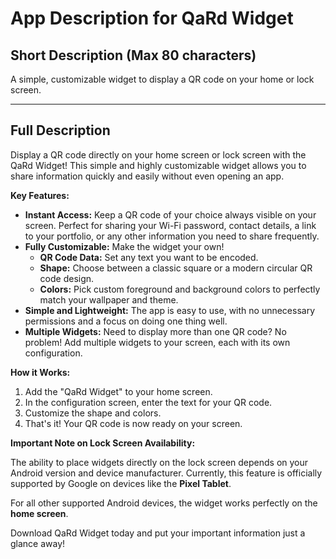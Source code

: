 # App Description for QaRd Widget

## Short Description (Max 80 characters)

A simple, customizable widget to display a QR code on your home or lock screen.

---

## Full Description

Display a QR code directly on your home screen or lock screen with the QaRd Widget! This simple and
highly customizable widget allows you to share information quickly and easily without even opening
an app.

**Key Features:**

*   **Instant Access:** Keep a QR code of your choice always visible on your screen. Perfect for sharing your Wi-Fi password, contact details, a link to your portfolio, or any other information you need to share frequently.
*   **Fully Customizable:** Make the widget your own!
    *   **QR Code Data:** Set any text you want to be encoded.
    *   **Shape:** Choose between a classic square or a modern circular QR code design.
    *   **Colors:** Pick custom foreground and background colors to perfectly match your wallpaper and theme.
*   **Simple and Lightweight:** The app is easy to use, with no unnecessary permissions and a focus on doing one thing well.
*   **Multiple Widgets:** Need to display more than one QR code? No problem! Add multiple widgets to your screen, each with its own configuration.

**How it Works:**

1. Add the "QaRd Widget" to your home screen.
2.  In the configuration screen, enter the text for your QR code.
3.  Customize the shape and colors.
4.  That's it! Your QR code is now ready on your screen.

**Important Note on Lock Screen Availability:**

The ability to place widgets directly on the lock screen depends on your Android version and device manufacturer. Currently, this feature is officially supported by Google on devices like the **Pixel Tablet**.

For all other supported Android devices, the widget works perfectly on the **home screen**.

Download QaRd Widget today and put your important information just a glance away!
